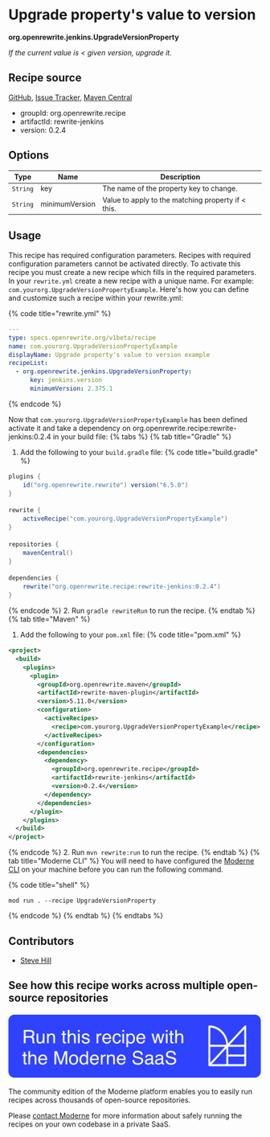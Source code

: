 # Upgrade property's value to version

**org.openrewrite.jenkins.UpgradeVersionProperty**

_If the current value is < given version, upgrade it._

## Recipe source

[GitHub](https://github.com/openrewrite/rewrite-jenkins/blob/main/src/main/java/org/openrewrite/jenkins/UpgradeVersionProperty.java), [Issue Tracker](https://github.com/openrewrite/rewrite-jenkins/issues), [Maven Central](https://central.sonatype.com/artifact/org.openrewrite.recipe/rewrite-jenkins/0.2.4/jar)

* groupId: org.openrewrite.recipe
* artifactId: rewrite-jenkins
* version: 0.2.4

## Options

| Type | Name | Description |
| -- | -- | -- |
| `String` | key | The name of the property key to change. |
| `String` | minimumVersion | Value to apply to the matching property if < this. |


## Usage

This recipe has required configuration parameters. Recipes with required configuration parameters cannot be activated directly. To activate this recipe you must create a new recipe which fills in the required parameters. In your `rewrite.yml` create a new recipe with a unique name. For example: `com.yourorg.UpgradeVersionPropertyExample`.
Here's how you can define and customize such a recipe within your rewrite.yml:

{% code title="rewrite.yml" %}
```yaml
---
type: specs.openrewrite.org/v1beta/recipe
name: com.yourorg.UpgradeVersionPropertyExample
displayName: Upgrade property's value to version example
recipeList:
  - org.openrewrite.jenkins.UpgradeVersionProperty:
      key: jenkins.version
      minimumVersion: 2.375.1
```
{% endcode %}

Now that `com.yourorg.UpgradeVersionPropertyExample` has been defined activate it and take a dependency on org.openrewrite.recipe:rewrite-jenkins:0.2.4 in your build file:
{% tabs %}
{% tab title="Gradle" %}
1. Add the following to your `build.gradle` file:
{% code title="build.gradle" %}
```groovy
plugins {
    id("org.openrewrite.rewrite") version("6.5.0")
}

rewrite {
    activeRecipe("com.yourorg.UpgradeVersionPropertyExample")
}

repositories {
    mavenCentral()
}

dependencies {
    rewrite("org.openrewrite.recipe:rewrite-jenkins:0.2.4")
}
```
{% endcode %}
2. Run `gradle rewriteRun` to run the recipe.
{% endtab %}
{% tab title="Maven" %}
1. Add the following to your `pom.xml` file:
{% code title="pom.xml" %}
```xml
<project>
  <build>
    <plugins>
      <plugin>
        <groupId>org.openrewrite.maven</groupId>
        <artifactId>rewrite-maven-plugin</artifactId>
        <version>5.11.0</version>
        <configuration>
          <activeRecipes>
            <recipe>com.yourorg.UpgradeVersionPropertyExample</recipe>
          </activeRecipes>
        </configuration>
        <dependencies>
          <dependency>
            <groupId>org.openrewrite.recipe</groupId>
            <artifactId>rewrite-jenkins</artifactId>
            <version>0.2.4</version>
          </dependency>
        </dependencies>
      </plugin>
    </plugins>
  </build>
</project>
```
{% endcode %}
2. Run `mvn rewrite:run` to run the recipe.
{% endtab %}
{% tab title="Moderne CLI" %}
You will need to have configured the [Moderne CLI](https://docs.moderne.io/moderne-cli/cli-intro) on your machine before you can run the following command.

{% code title="shell" %}
```shell
mod run . --recipe UpgradeVersionProperty
```
{% endcode %}
{% endtab %}
{% endtabs %}

## Contributors
* [Steve Hill](mailto:sghill.dev@gmail.com)


## See how this recipe works across multiple open-source repositories

[![Moderne Link Image](/.gitbook/assets/ModerneRecipeButton.png)](https://app.moderne.io/recipes/org.openrewrite.jenkins.UpgradeVersionProperty)

The community edition of the Moderne platform enables you to easily run recipes across thousands of open-source repositories.

Please [contact Moderne](https://moderne.io/product) for more information about safely running the recipes on your own codebase in a private SaaS.
